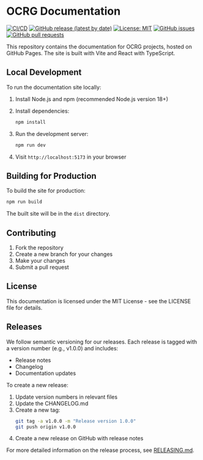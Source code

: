# OCRG Documentation

[![CI/CD](https://github.com/OCRG/ocrg.github.io/actions/workflows/deploy.yml/badge.svg)](https://github.com/OCRG/ocrg.github.io/actions/workflows/deploy.yml)
[![GitHub release (latest by date)](https://img.shields.io/github/v/release/OCRG/ocrg.github.io?style=flat&cache=no)](https://github.com/OCRG/ocrg.github.io/releases)
[![License: MIT](https://img.shields.io/badge/License-MIT-yellow.svg)](https://opensource.org/licenses/MIT)
[![GitHub issues](https://img.shields.io/github/issues/OCRG/ocrg.github.io)](https://github.com/OCRG/ocrg.github.io/issues)
[![GitHub pull requests](https://img.shields.io/github/issues-pr/OCRG/ocrg.github.io)](https://github.com/OCRG/ocrg.github.io/pulls)

This repository contains the documentation for OCRG projects, hosted on GitHub Pages. 
The site is built with Vite and React with TypeScript.

## Local Development

To run the documentation site locally:

1. Install Node.js and npm (recommended Node.js version 18+)

2. Install dependencies:
   ```bash
   npm install
   ```

3. Run the development server:
   ```bash
   npm run dev
   ```

4. Visit `http://localhost:5173` in your browser

## Building for Production

To build the site for production:

```bash
npm run build
```

The built site will be in the `dist` directory.

## Contributing

1. Fork the repository
2. Create a new branch for your changes
3. Make your changes
4. Submit a pull request

## License

This documentation is licensed under the MIT License - see the LICENSE file for details.

## Releases

We follow semantic versioning for our releases. Each release is tagged with a version number (e.g., v1.0.0) and includes:

- Release notes
- Changelog
- Documentation updates

To create a new release:

1. Update version numbers in relevant files
2. Update the CHANGELOG.md
3. Create a new tag:
   ```bash
   git tag -a v1.0.0 -m "Release version 1.0.0"
   git push origin v1.0.0
   ```
4. Create a new release on GitHub with release notes

For more detailed information on the release process, see [RELEASING.md](RELEASING.md).
